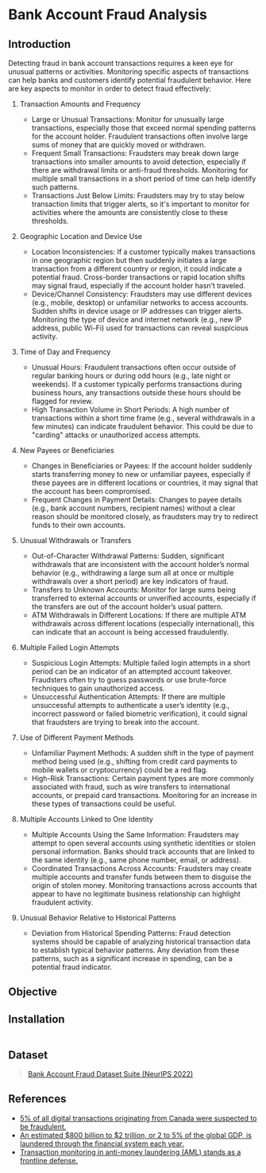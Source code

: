 # Bank Account Fraud Analysis
## Introduction
Detecting fraud in bank account transactions requires a keen eye for unusual patterns or activities. Monitoring specific aspects of transactions can help banks and customers identify potential fraudulent behavior. Here are key aspects to monitor in order to detect fraud effectively:
1. Transaction Amounts and Frequency  
    - Large or Unusual Transactions: Monitor for unusually large transactions, especially those that exceed normal spending patterns for the account holder. Fraudulent transactions often involve large sums of money that are quickly moved or withdrawn.  
    - Frequent Small Transactions: Fraudsters may break down large transactions into smaller amounts to avoid detection, especially if there are withdrawal limits or anti-fraud thresholds. Monitoring for multiple small transactions in a short period of time can help identify such patterns.  
    - Transactions Just Below Limits: Fraudsters may try to stay below transaction limits that trigger alerts, so it's important to monitor for activities where the amounts are consistently close to these thresholds.

2. Geographic Location and Device Use  
    - Location Inconsistencies: If a customer typically makes transactions in one geographic region but then suddenly initiates a large transaction from a different country or region, it could indicate a potential fraud. Cross-border transactions or rapid location shifts may signal fraud, especially if the account holder hasn’t traveled.  
    - Device/Channel Consistency: Fraudsters may use different devices (e.g., mobile, desktop) or unfamiliar networks to access accounts. Sudden shifts in device usage or IP addresses can trigger alerts. Monitoring the type of device and internet network (e.g., new IP address, public Wi-Fi) used for transactions can reveal suspicious activity.  

3. Time of Day and Frequency  
    - Unusual Hours: Fraudulent transactions often occur outside of regular banking hours or during odd hours (e.g., late night or weekends). If a customer typically performs transactions during business hours, any transactions outside these hours should be flagged for review.  
    - High Transaction Volume in Short Periods: A high number of transactions within a short time frame (e.g., several withdrawals in a few minutes) can indicate fraudulent behavior. This could be due to "carding" attacks or unauthorized access attempts.  

4. New Payees or Beneficiaries  
    - Changes in Beneficiaries or Payees: If the account holder suddenly starts transferring money to new or unfamiliar payees, especially if these payees are in different locations or countries, it may signal that the account has been compromised.  
    - Frequent Changes in Payment Details: Changes to payee details (e.g., bank account numbers, recipient names) without a clear reason should be monitored closely, as fraudsters may try to redirect funds to their own accounts.

5. Unusual Withdrawals or Transfers  
    - Out-of-Character Withdrawal Patterns: Sudden, significant withdrawals that are inconsistent with the account holder’s normal behavior (e.g., withdrawing a large sum all at once or multiple withdrawals over a short period) are key indicators of fraud.  
    - Transfers to Unknown Accounts: Monitor for large sums being transferred to external accounts or unverified accounts, especially if the transfers are out of the account holder’s usual pattern.  
    - ATM Withdrawals in Different Locations: If there are multiple ATM withdrawals across different locations (especially international), this can indicate that an account is being accessed fraudulently.  

6. Multiple Failed Login Attempts  
    - Suspicious Login Attempts: Multiple failed login attempts in a short period can be an indicator of an attempted account takeover. Fraudsters often try to guess passwords or use brute-force techniques to gain unauthorized access.  
    - Unsuccessful Authentication Attempts: If there are multiple unsuccessful attempts to authenticate a user’s identity (e.g., incorrect password or failed biometric verification), it could signal that fraudsters are trying to break into the account.  

7. Use of Different Payment Methods  
    - Unfamiliar Payment Methods: A sudden shift in the type of payment method being used (e.g., shifting from credit card payments to mobile wallets or cryptocurrency) could be a red flag.  
    - High-Risk Transactions: Certain payment types are more commonly associated with fraud, such as wire transfers to international accounts, or prepaid card transactions. Monitoring for an increase in these types of transactions could be useful.  

8. Multiple Accounts Linked to One Identity
    - Multiple Accounts Using the Same Information: Fraudsters may attempt to open several accounts using synthetic identities or stolen personal information. Banks should track accounts that are linked to the same identity (e.g., same phone number, email, or address).  
    - Coordinated Transactions Across Accounts: Fraudsters may create multiple accounts and transfer funds between them to disguise the origin of stolen money. Monitoring transactions across accounts that appear to have no legitimate business relationship can highlight fraudulent activity.  

9. Unusual Behavior Relative to Historical Patterns  
    - Deviation from Historical Spending Patterns: Fraud detection systems should be capable of analyzing historical transaction data to establish typical behavior patterns. Any deviation from these patterns, such as a significant increase in spending, can be a potential fraud indicator. 
   

## Objective




## Installation
```
```


## Dataset
> [Bank Account Fraud Dataset Suite (NeurIPS 2022)](https://www.kaggle.com/datasets/sgpjesus/bank-account-fraud-dataset-neurips-2022)  

## References
- [5% of all digital transactions originating from Canada were suspected to be fraudulent.](https://newsroom.transunion.ca/suspected-digital-fraud-originating-from-canada-soars-in-2023-canada-with-third-highest-increase-in-fraud-rates-among-19-countries-analyzed-by-transunion/)  
- [An estimated $800 billion to $2 trillion, or 2 to 5% of the global GDP, is laundered through the financial system each year.](https://linkurious.com/anti-money-laundering/)  
- [Transaction monitoring in anti-money laundering (AML) stands as a frontline defense.](https://linkurious.com/transaction-monitoring-in-aml/)  
